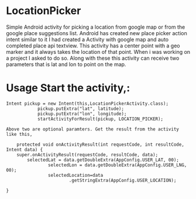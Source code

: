# LocationPicker
Simple Android activity for picking a location from google map or from the google place suggestions list.
Android has created new place picker action intent similar to it I had created a Activity with google map and auto completed place api textview. This activity has a center point with a geo marker and it always takes the location of that point. When i was working on a project I asked to do so. Along with these this activity can receive two parameters that is lat and lon to point on the map.

# Usage  Start the activity,:
    Intent pickup = new Intent(this,LocationPickerActivity.class);
  				pickup.putExtra("lat", latitude);
  				pickup.putExtra("lon", longitude);
  				startActivityForResult(pickup, LOCATION_PICKER);
				
	Above two are optional paramters. Get the result from the activity like this,
	
		protected void onActivityResult(int requestCode, int resultCode, Intent data) {
		super.onActivityResult(requestCode, resultCode, data);
        	selectedLat = data.getDoubleExtra(AppConfig.USER_LAT, 00);
					selectedLon = data.getDoubleExtra(AppConfig.USER_LNG, 00);
					selectedLocation=data
							.getStringExtra(AppConfig.USER_LOCATION);			
		
	}
